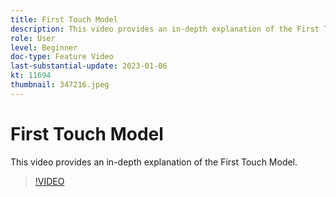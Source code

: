 ```yaml
---
title: First Touch Model
description: This video provides an in-depth explanation of the First Touch Model.
role: User
level: Beginner
doc-type: Feature Video
last-substantial-update: 2023-01-06
kt: 11694
thumbnail: 347216.jpeg
---
```


# First Touch Model

This video provides an in-depth explanation of the First Touch Model.

>[!VIDEO](https://video.tv.adobe.com/v/347216/?quality=12&learn=on)
